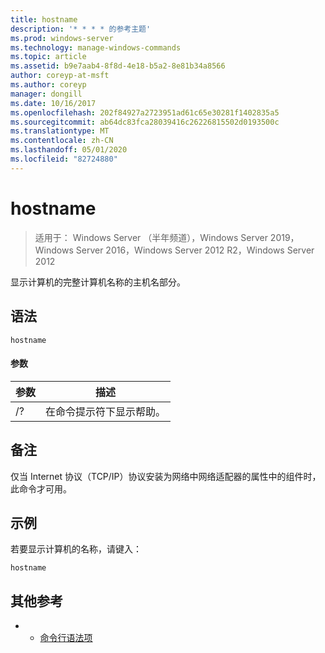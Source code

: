 ```yaml
---
title: hostname
description: '* * * * 的参考主题'
ms.prod: windows-server
ms.technology: manage-windows-commands
ms.topic: article
ms.assetid: b9e7aab4-8f8d-4e18-b5a2-8e81b34a8566
author: coreyp-at-msft
ms.author: coreyp
manager: dongill
ms.date: 10/16/2017
ms.openlocfilehash: 202f84927a2723951ad61c65e30281f1402835a5
ms.sourcegitcommit: ab64dc83fca28039416c26226815502d0193500c
ms.translationtype: MT
ms.contentlocale: zh-CN
ms.lasthandoff: 05/01/2020
ms.locfileid: "82724880"
---
```

# <a name="hostname"></a>hostname

> 适用于： Windows Server （半年频道），Windows Server 2019，Windows Server 2016，Windows Server 2012 R2，Windows Server 2012

显示计算机的完整计算机名称的主机名部分。 
## <a name="syntax"></a>语法
```
hostname
```
#### <a name="parameters"></a>参数
|参数|描述|
|-------|--------|
|/?|在命令提示符下显示帮助。|
## <a name="remarks"></a>备注
仅当 Internet 协议（TCP/IP）协议安装为网络中网络适配器的属性中的组件时，此命令才可用。
## <a name="examples"></a>示例
若要显示计算机的名称，请键入：
```
hostname
```
## <a name="additional-references"></a>其他参考
-   - [命令行语法项](command-line-syntax-key.md)
